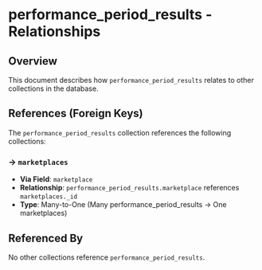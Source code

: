 # performance_period_results - Relationships

## Overview

This document describes how `performance_period_results` relates to other collections in the database.

## References (Foreign Keys)

The `performance_period_results` collection references the following collections:

### → `marketplaces`

- **Via Field**: `marketplace`
- **Relationship**: `performance_period_results.marketplace` references `marketplaces._id`
- **Type**: Many-to-One (Many performance_period_results → One marketplaces)

## Referenced By

No other collections reference `performance_period_results`.


